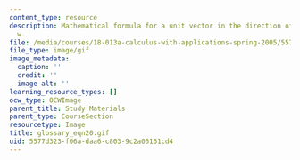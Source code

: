 ```yaml
---
content_type: resource
description: Mathematical formula for a unit vector in the direction of the vector
  w.
file: /media/courses/18-013a-calculus-with-applications-spring-2005/5577d323f06adaa6c8039c2a05161cd4_glossary_eqn20.gif
file_type: image/gif
image_metadata:
  caption: ''
  credit: ''
  image-alt: ''
learning_resource_types: []
ocw_type: OCWImage
parent_title: Study Materials
parent_type: CourseSection
resourcetype: Image
title: glossary_eqn20.gif
uid: 5577d323-f06a-daa6-c803-9c2a05161cd4
---
```

